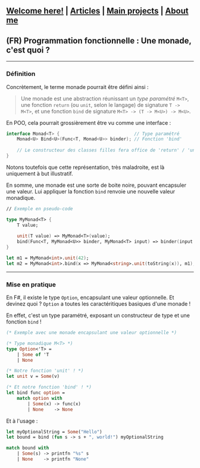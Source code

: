 ## [Welcome here!](https://vpenando.github.io) | [Articles](https://vpenando.github.io/articles.html) | [Main projects](https://vpenando.github.io/projects.html) | [About me](https://vpenando.github.io/about.html)

## (FR) Programmation fonctionnelle : Une monade, c'est quoi ?

---

### Définition

Concrètement, le terme monade pourrait être défini ainsi :
> Une monade est une abstraction réunissant un *type paramétré* `M<T>`,
> une fonction `return` (ou `unit`, selon le langage) de signature `T -> M<T>`,
> et une fonction `bind` de signature `M<T> -> (T -> M<U>) -> M<U>`.

En POO, cela pourrait grossièrement être vu comme une interface :
```cs
interface Monad<T> {                            // Type paramétré
    Monad<U> Bind<U>(Func<T, Monad<U>> binder); // Fonction 'bind'
    
    // Le constructeur des classes filles fera office de 'return' / 'unit'
}
```
Notons toutefois que cette représentation, très maladroite, est là uniquement à but illustratif.

En somme, une monade est une sorte de boite noire, pouvant encapsuler une valeur.
Lui appliquer la fonction `bind` renvoie une nouvelle valeur monadique.

```fs
// Exemple en pseudo-code

type MyMonad<T> {
    T value;
    
    unit(T value) => MyMonad<T>(value);
    bind(Func<T, MyMonad<U>> binder, MyMonad<T> input) => binder(input.value);
}

let m1 = MyMonad<int>.unit(42);                                         // m1.value == 42
let m2 = MyMonad<int>.bind(x => MyMonad<string>.unit(toString(x)), m1); // m2.value == "42"
```
---

### Mise en pratique

En F#, il existe le type `Option`, encapsulant une valeur optionnelle.
Et devinez quoi ? `Option` a toutes les caractéritiques basiques d'une monade !

En effet, c'est un type paramétré, exposant un constructeur de type et une fonction `bind` !

```ocaml
(* Exemple avec une monade encapsulant une valeur optionnelle *)

(* Type monadique M<T> *)
type Option<'T> =
    | Some of 'T
    | None

(* Notre fonction 'unit' ! *)
let unit v = Some(v)

(* Et notre fonction 'bind' ! *)
let bind func option =
    match option with
        | Some(x) -> func(x)
        | None    -> None
```
Et à l'usage :
```ocaml
let myOptionalString = Some("Hello")
let bound = bind (fun s -> s + ", world!") myOptionalString

match bound with
    | Some(s) -> printfn "%s" s
    | None    -> printfn "None"
```
